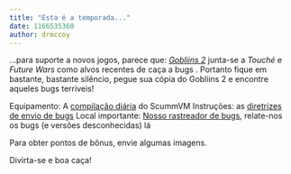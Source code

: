 ```yaml
---
title: "Esta é a temporada..."
date: 1166535360
author: drmccoy
---
```


...para suporte a novos jogos, parece que: [*Gobliins 2*](http://wiki.scummvm.org/index.php/Gobliins_2) junta-se a *Touché* e *Future Wars* como alvos recentes de caça a bugs . Portanto fique em bastante, bastante silêncio, pegue sua cópia do Gobliins 2 e encontre aqueles bugs terríveis!

Equipamento: A [compilação diária](/downloads/#daily) do ScummVM
Instruções: as [diretrizes de envio de bugs](/faq/#question.report-bugs)
Local importante: [Nosso rastreador de bugs](http://bugs.scummvm.org/), relate-nos os bugs (e versões desconhecidas) lá

Para obter pontos de bônus, envie algumas imagens.

Divirta-se e boa caça!
